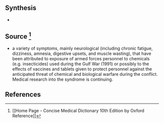 ## Synthesis
- 
## Source [^1]
- a variety of symptoms, mainly neurological (including chronic fatigue, dizziness, amnesia, digestive upsets, and muscle wasting), that have been attributed to exposure of armed forces personnel to chemicals (e.g. insecticides) used during the Gulf War (1991) or possibly to the effects of vaccines and tablets given to protect personnel against the anticipated threat of chemical and biological warfare during the conflict. Medical research into the syndrome is continuing.
## References

[^1]: [[Home Page - Concise Medical Dictionary 10th Edition by Oxford Reference]]